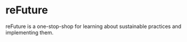 # reFuture
reFuture is a one-stop-shop for learning about sustainable practices and implementing them. 

